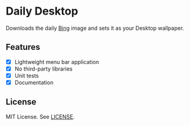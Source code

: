 # Daily Desktop

Downloads the daily [Bing](https://www.bing.com/) image and sets it as your Desktop wallpaper.

## Features

- [x] Lightweight menu bar application
- [x] No third-party libraries
- [x] Unit tests
- [x] Documentation

## License

MIT License. See [LICENSE](https://github.com/squarefrog/dailydesktop/blob/master/LICENSE).
